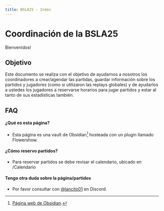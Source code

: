 ```yaml
---
title: BSLA25 - Index
---
```

# Coordinación de la BSLA25
Bienvenidos!
## Objetivo
Este documento se realiza con el objetivo de ayudarnos a nosotros los coordinadores a crear/agendar las partidas, guardar información sobre los partidos y jugadores (como si utilizaron las replays globales) y de ayudarlos a ustedes los jugadores a reservarse horarios para jugar partidos y estar al tanto de sus estadísticas también.
## FAQ
#### ¿Qué es esta página?
- Esta página es una vault de Obsidian[^1] hosteada con un plugin llamado Flowershow.
#### ¿Cómo reservo partidos?
- Para reservar partidos se debe revisar el calendario, ubicado en /Calendario
#### Tengo otra duda sobre la página/partidos
- Por favor consultar con [@lancito01]() en Discord.

[^1]: [Página web de Obsidian](https://obsidian.md/).